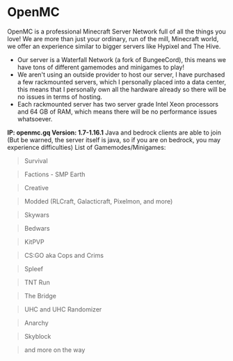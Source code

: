 # OpenMC
OpenMC is a professional Minecraft Server Network full of all the things you love!
We are more than just your ordinary, run of the mill, Minecraft world, we offer an experience similar to bigger servers like Hypixel and The Hive.
- Our server is a Waterfall Network (a fork of BungeeCord), this means we have tons of different gamemodes and minigames to play!
- We aren't using an outside provider to host our server, I have purchased a few rackmounted servers, which I personally placed into a data center, this means that I personally own all the hardware already so there will be no issues in terms of hosting.
- Each rackmounted server has two server grade Intel Xeon processors and 64 GB of RAM, which means there will be no performance issues whatsoever.

**IP: openmc.gq Version: 1.7-1.16.1**
Java and bedrock clients are able to join (But be warned, the server itself is java, so if you are on bedrock, you may experience difficulties)
List of Gamemodes/Minigames:
> Survival

> Factions - SMP Earth

> Creative

> Modded (RLCraft, Galacticraft, Pixelmon, and more)

> Skywars

> Bedwars

> KitPVP

> CS:GO aka Cops and Crims

> Spleef

> TNT Run

> The Bridge

> UHC and UHC Randomizer

> Anarchy

> Skyblock

> and more on the way
